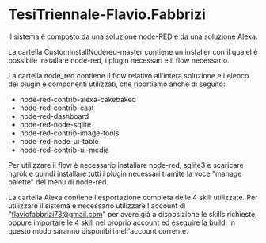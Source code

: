 # TesiTriennale-Flavio.Fabbrizi

Il sistema è composto da una soluzione node-RED e da una soluzione Alexa.

La cartella CustomInstallNodered-master contiene un installer con il qualel è possibile installare node-red, i plugin necessari e il flow necessario.

La cartella node_red contiene il flow relativo all'intera soluzione e l'elenco dei plugin e componenti utilizzati, che riportiamo anche di seguito:
- node-red-contrib-alexa-cakebaked
- node-red-contrib-cast
- node-red-dashboard
- node-red-node-sqlite
- node-red-contrib-image-tools
- node-red-node-ui-table
- node-red-contrib-ui-media

Per utilizzare il flow è necessario installare node-red, sqlite3 e scaricare ngrok e quindi installare tutti i plugin necessari tramite la voce "manage palette" del menu di node-red.

La cartella Alexa contiene l'esportazione completa delle 4 skill utilizzate. Per utilizzare il sistema è necessario utilizzare l'account di "flaviofabbrizi78@gmail.com" per avere già a disposizione le skills richieste, oppure importare le 4 skill nel proprio account ed eseguire la build; in questo modo saranno disponibili nell'account corrente.
